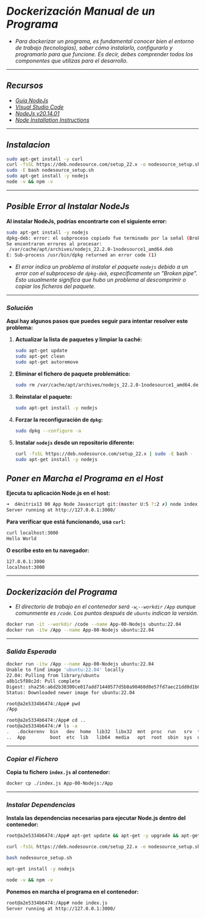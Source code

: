 <!-- Autor: Daniel Benjamin Perez Morales -->
<!-- GitHub: https://github.com/DanielPerezMoralesDev13 -->
<!-- Correo electrónico: danielperezdev@proton.me -->
# ***Dockerización Manual de un Programa***

- *Para dockerizar un programa, es fundamental conocer bien el entorno de trabajo (tecnologías), saber cómo instalarlo, configurarlo y programarlo para que funcione. Es decir, debes comprender todos los componentes que utilizas para el desarrollo.*

---

## ***Recursos***

- *[Guía NodeJs](https://nodejs.org/en/learn/getting-started/introduction-to-nodejs "Introducción a NodeJs")*
- *[Visual Studio Code](https://code.visualstudio.com/ "Descargar Visual Studio Code")*
- *[NodeJs v20.14.01](https://nodejs.org/en "Descargar NodeJs")*
- *[Node Installation Instructions](https://github.com/nodesource/distributions "Instrucciones para la instalación de Node")*

---

## ***Instalacion***

```bash
sudo apt-get install -y curl
curl -fsSL https://deb.nodesource.com/setup_22.x -o nodesource_setup.sh
sudo -E bash nodesource_setup.sh
sudo apt-get install -y nodejs
node -v && npm -v
```

---

## ***Posible Error al Instalar NodeJs***

**Al instalar NodeJs, podrías encontrarte con el siguiente error:**

```bash
sudo apt-get install -y nodejs
dpkg-deb: error: el subproceso copiado fue terminado por la señal (Broken pipe)
Se encontraron errores al procesar:
 /var/cache/apt/archives/nodejs_22.2.0-1nodesource1_amd64.deb
E: Sub-process /usr/bin/dpkg returned an error code (1)
```

- *El error indica un problema al instalar el paquete `nodejs` debido a un error con el subproceso de `dpkg-deb`, específicamente un "Broken pipe". Esto usualmente significa que hubo un problema al descomprimir o copiar los ficheros del paquete.*

---

### ***Solución***

**Aquí hay algunos pasos que puedes seguir para intentar resolver este problema:**

1. **Actualizar la lista de paquetes y limpiar la caché:**

   ```bash
   sudo apt-get update
   sudo apt-get clean
   sudo apt-get autoremove
   ```

2. **Eliminar el fichero de paquete problemático:**

   ```bash
   sudo rm /var/cache/apt/archives/nodejs_22.2.0-1nodesource1_amd64.deb
   ```

3. **Reinstalar el paquete:**

   ```bash
   sudo apt-get install -y nodejs
   ```

4. **Forzar la reconfiguración de `dpkg`:**

   ```bash
   sudo dpkg --configure -a
   ```

5. **Instalar `nodejs` desde un repositorio diferente:**

   ```bash
   curl -fsSL https://deb.nodesource.com/setup_22.x | sudo -E bash -
   sudo apt-get install -y nodejs
   ```

## ***Poner en Marcha el Programa en el Host***

**Ejecuta tu aplicación Node.js en el host:**

```bash
➜  d4nitrix13 00 App Node Javascript git:(master U:5 ?:2 ✗) node index.js 
Server running at http://127.0.0.1:3000/
```

**Para verificar que está funcionando, usa `curl`:**

```bash
curl localhost:3000
Hello World
```

**O escribe esto en tu navegador:**

```txt
127.0.0.1:3000
localhost:3000
```

---

## ***Dockerización del Programa***

- *El directorio de trabajo en el contenedor será `-w`,`--workdir` `/App` aunque comunmente es `/code`. Los puntos después de `ubuntu` indican la versión.*

```bash
docker run -it --workdir /code --name App-00-Nodejs ubuntu:22.04
docker run -itw /App --name App-00-Nodejs ubuntu:22.04
```

---

### ***Salida Esperada***

```bash
docker run -itw /App --name App-00-Nodejs ubuntu:22.04
Unable to find image 'ubuntu:22.04' locally
22.04: Pulling from library/ubuntu
a8b1c5f80c2d: Pull complete 
Digest: sha256:a6d2b38300ce017add71440577d5b0a90460d0e57fd7aec21dd0d1b0761bbfb2
Status: Downloaded newer image for ubuntu:22.04

root@a2e5334b6474:/App# pwd
/App

root@a2e5334b6474:/App# cd ..
root@a2e5334b6474:/# ls -a
.   .dockerenv  bin   dev  home  lib32  libx32  mnt  proc  run   srv  tmp  var
..  App         boot  etc  lib   lib64  media   opt  root  sbin  sys  usr
```

---

### ***Copiar el Fichero***

**Copia tu fichero `index.js` al contenedor:**

```bash
docker cp ./index.js App-00-Nodejs:/App
```

---

### ***Instalar Dependencias***

**Instala las dependencias necesarias para ejecutar Node.js dentro del contenedor:**

```bash
root@a2e5334b6474:/App# apt-get update && apt-get -y upgrade && apt-get clean && apt-get autoremove && apt-get install -y curl
```

```bash
curl -fsSL https://deb.nodesource.com/setup_22.x -o nodesource_setup.sh
```

```bash
bash nodesource_setup.sh
```

```bash
apt-get install -y nodejs
```

```bash
node -v && npm -v
```

**Ponemos en marcha el programa en el contenedor:**

```bash
root@a2e5334b6474:/App# node index.js 
Server running at http://127.0.0.1:3000/
```
